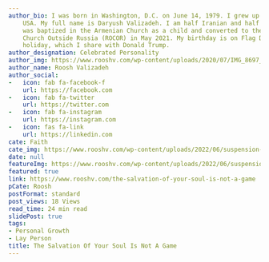 ```yaml
---
author_bio: I was born in Washington, D.C. on June 14, 1979. I grew up in Maryland,
    USA. My full name is Daryush Valizadeh. I am half Iranian and half Armenian. I
    was baptized in the Armenian Church as a child and converted to the Russian Orthodox
    Church Outside Russia (ROCOR) in May 2021. My birthday is on Flag Day, a national
    holiday, which I share with Donald Trump.
author_designation: Celebrated Personality
author_img: https://www.rooshv.com/wp-content/uploads/2020/07/IMG_8697_2240-1920x1280.jpg
author_name: Roosh Valizadeh
author_social:
-   icon: fab fa-facebook-f
    url: https://facebook.com
-   icon: fab fa-twitter
    url: https://twitter.com
-   icon: fab fa-instagram
    url: https://instagram.com
-   icon: fas fa-link
    url: https://linkedin.com
cate: Faith
cate_img: https://www.rooshv.com/wp-content/uploads/2022/06/suspension-bridge-550x362.jpg
date: null
featureImg: https://www.rooshv.com/wp-content/uploads/2022/06/suspension-bridge-550x362.jpg
featured: true
link: https://www.rooshv.com/the-salvation-of-your-soul-is-not-a-game
pCate: Roosh
postFormat: standard
post_views: 18 Views
read_time: 24 min read
slidePost: true
tags:
- Personal Growth
- Lay Person
title: The Salvation Of Your Soul Is Not A Game
---
```

